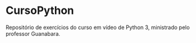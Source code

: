 # CursoPython
 
Repositório de exercícios do curso em vídeo de Python 3, ministrado pelo professor Guanabara.
